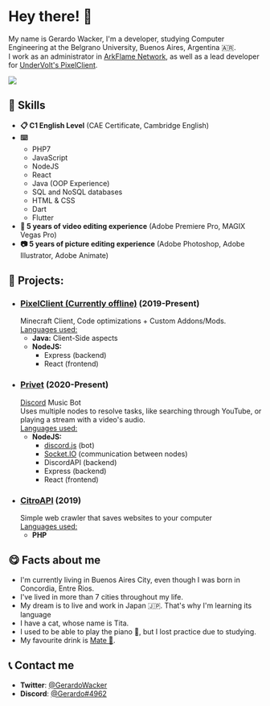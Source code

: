 # Hey there! 👋
My name is Gerardo Wacker, I'm a developer, studying Computer Engineering at the Belgrano University, Buenos Aires, Argentina 🇦🇷. <br />
I work as an administrator in [ArkFlame Network](https://twitter.com/ArkFlameNetwork), as well as a lead developer for [UnderVolt's PixelClient](https://twitter.com/pixelclient).

![](https://komarev.com/ghpvc/?username=gerardowacker&color=FF9900&label=Visitas+al+perfil)

<h2>💼 Skills</h2>
<ul>
  <li><b>📋 C1 English Level</b> (CAE Certificate, Cambridge English)<br /></li>
  <li>
   <b>⌨️</b><br />
   <ul>
     <li>PHP7</li>
     <li>JavaScript</li>
     <li>NodeJS</li>
     <li>React</li>
     <li>Java (OOP Experience)</li>
     <li>SQL and NoSQL databases</li>
     <li>HTML & CSS</li>
     <li>Dart</li>
     <li>Flutter</li>
   </ul>
  </li>
  <li><b>🎥 5 years of video editing experience</b> (Adobe Premiere Pro, MAGIX Vegas Pro)<br /></li>
  <li><b>📷 5 years of picture editing experience</b> (Adobe Photoshop, Adobe Illustrator, Adobe Animate)<br /></li>
</ul>

<h2>💼 Projects:</h2>
<ul>
 <li>
   <h3><a href="https://pixelclient.net">PixelClient (Currently offline)</a> (2019-Present)</h3>
   Minecraft Client, Code optimizations + Custom Addons/Mods.<br />
   <ins>Languages used:</ins><br />
   <ul>
     <li><b>Java:</b> Client-Side aspects</li>
     <li>
       <b>NodeJS:</b>
       <ul>
         <li>Express (backend)</li>
         <li>React (frontend)</li>
       </ul>
     </li>
   </ul>
 </li>
 <li>
   <h3><a href="https://privet.stcl.ga">Privet</a> (2020-Present)</h3>
   <a href="https://discord.com">Discord</a> Music Bot<br />
   Uses multiple nodes to resolve tasks, like searching through YouTube, or playing a stream with a video's audio.<br />
   <ins>Languages used:</ins><br />
   <ul>
     <li>
       <b>NodeJS:</b>
       <ul>
         <li><a href="https://discord.js.org">discord.js</a> (bot)</li>
         <li><a href="https://socket.io">Socket.IO</a> (communication between nodes)</li>
         <li>DiscordAPI (backend)</li>
         <li>Express (backend)</li>
         <li>React (frontend)</li>
       </ul>
     </li>
   </ul>
 </li>
 <li>
   <h3><a href="https://github.com/gerardowacker/citroapi">CitroAPI</a> (2019)</h3>
   Simple web crawler that saves websites to your computer<br />
   <ins>Languages used:</ins><br />
   <ul>
     <li><b>PHP</b></li>
   </ul>
 </li>
</ul>
<h2>😋 Facts about me</h2>
<ul>
  <li>I'm currently living in Buenos Aires City, even though I was born in Concordia, Entre Rios.</li>
  <li>I've lived in more than 7 cities throughout my life.</li>
  <li>My dream is to live and work in Japan 🇯🇵. That's why I'm learning its language</li>
  <li>I have a cat, whose name is Tita.</li>
  <li>I used to be able to play the piano 🎹, but I lost practice due to studying.</li>
  <li>My favourite drink is <a href="https://en.wikipedia.org/wiki/Mate_(drink)">Mate 🧉</a>.</li>
</ul>
<h2>📞 Contact me</h2>
<ul>
  <li><b>Twitter</b>: <a href="https://twitter.com/GerardoWacker">@GerardoWacker</a></li>
  <li><b>Discord</b>: <a href="#">@Gerardo#4962</a></li>
</ul>
